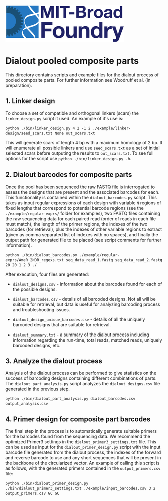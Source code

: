 <img src="../foundry-logo.png" height="120px"/>

# Dialout pooled composite parts

This directory contains scripts and example files for the dialout process of pooled composite parts. For further information see Woodruff et al. (in preparation).

## 1. Linker design

To choose a set of compatible and orthogonal linkers (scars) the `linker_design.py` script it used. An example of it's use is:

    python ./bin/linker_design.py 4 2 -1 2 ./example/linker-design/seed_scars.txt None out_scars.txt

This will generate scars of length 4 bp with a maximum homology of 2 bp. It will enumerate all possible linkers and use `seed_scars.txt` as a set of initial selected scars before outputing the results to `out_scars.txt`. To see full options for the script use `python ./bin/linker_design.py -h`.

## 2. Dialout barcodes for composite parts

Once the pool has been sequenced the raw FASTQ file is interrogated to assess the designs that are present and the associated barcodes for each. This functionality is contained within the `dialout_barcodes.py` script. This takes as input regular expressions of each design with variable `N` regions of fixed lengths that correspond to potential barcode regions (see the `./example/regular-exprs/` folder for examples), two FASTQ files containing the raw sequencing data for each paired read (order of reads in each file must match), the length of the primer regions, the indexes of the two barcodes (for retrieval), plus the indexes of other variable regions to extract (given as comma separated list of indexes with no spaces), and finally the output path for generated file to be placed (see script comments for further information).

    python ./bin/dialout_barcodes.py ./example/regular-exprs/AmeR_2NOR_regexs.txt seq_data_read_1.fastq seq_data_read_2.fastq 20 20 1 2 3 ./

After execution, four files are generated:

- `dialout_designs.csv` - information about the barcodes found for each of the possible designs.

- `dialout_barcodes.csv` - details of all barcoded designs. Not all will be suitable for retrieval, but data is useful for analyzing barcoding process and troubleshooting issues.

- `dialout_design_unique_barcodes.csv` - details of all the uniquely barcoded designs that are suitable for retrieval.

- `dialout_summary.txt` - a summary of the dialout process including information regarding the run-time, total reads, matched reads, uniquely barcoded designs, etc.

## 3. Analyze the dialout process

Analysis of the dialout process can be performed to give statistics on the success of barcoding designs containing different combinations of parts. The `dialout_part_analysis.py` script analyzes the `dialout_designs.csv` file generated in the previous step.

    python ./bin/dialout_part_analysis.py dialout_barcodes.csv output_analysis.csv

## 4. Primer design for composite part barcodes

The final step in the process is to automatically generate suitable primers for the barcodes found from the sequencing data. We recommend the optimized Primer3 settings in the `dialout_primer3_settings.txt` file. This can be used as input for the `dialout_primer_design.py` script with the input barcode file generated from the dialout process, the indexes of the forward and reverse barcode to use and any short sequences that will be present in the backbone of the circularized vector. An example of calling this script is as follows, with the generated primers contained in the `output_primers.csv` file:

    python ./bin/dialout_primer_design.py ./bin/dialout_primer3_settings.txt ./example/input_barcodes.csv 3 2 output_primers.csv GC GC
